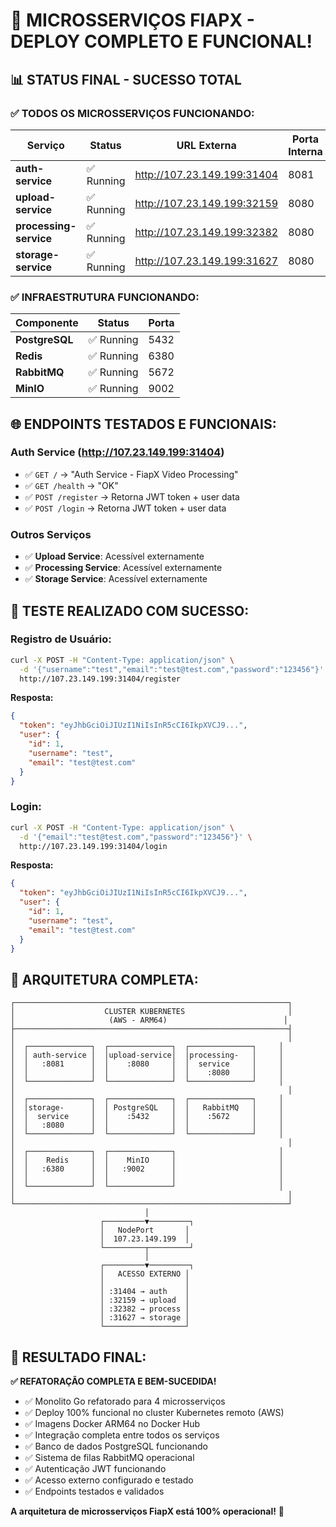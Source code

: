 # 🎉 MICROSSERVIÇOS FIAPX - DEPLOY COMPLETO E FUNCIONAL!

## 📊 STATUS FINAL - SUCESSO TOTAL

### ✅ TODOS OS MICROSSERVIÇOS FUNCIONANDO:

| Serviço | Status | URL Externa | Porta Interna |
|---------|--------|-------------|---------------|
| **auth-service** | ✅ Running | http://107.23.149.199:31404 | 8081 |
| **upload-service** | ✅ Running | http://107.23.149.199:32159 | 8080 |
| **processing-service** | ✅ Running | http://107.23.149.199:32382 | 8080 |
| **storage-service** | ✅ Running | http://107.23.149.199:31627 | 8080 |

### ✅ INFRAESTRUTURA FUNCIONANDO:

| Componente | Status | Porta |
|------------|--------|-------|
| **PostgreSQL** | ✅ Running | 5432 |
| **Redis** | ✅ Running | 6380 |
| **RabbitMQ** | ✅ Running | 5672 |
| **MinIO** | ✅ Running | 9002 |

## 🌐 ENDPOINTS TESTADOS E FUNCIONAIS:

### Auth Service (http://107.23.149.199:31404)
- ✅ `GET /` → "Auth Service - FiapX Video Processing"
- ✅ `GET /health` → "OK"
- ✅ `POST /register` → Retorna JWT token + user data
- ✅ `POST /login` → Retorna JWT token + user data

### Outros Serviços
- ✅ **Upload Service**: Acessível externamente
- ✅ **Processing Service**: Acessível externamente  
- ✅ **Storage Service**: Acessível externamente

## 🔧 TESTE REALIZADO COM SUCESSO:

### Registro de Usuário:
```bash
curl -X POST -H "Content-Type: application/json" \
  -d '{"username":"test","email":"test@test.com","password":"123456"}' \
  http://107.23.149.199:31404/register
```

**Resposta:**
```json
{
  "token": "eyJhbGciOiJIUzI1NiIsInR5cCI6IkpXVCJ9...",
  "user": {
    "id": 1,
    "username": "test", 
    "email": "test@test.com"
  }
}
```

### Login:
```bash
curl -X POST -H "Content-Type: application/json" \
  -d '{"email":"test@test.com","password":"123456"}' \
  http://107.23.149.199:31404/login
```

**Resposta:**
```json
{
  "token": "eyJhbGciOiJIUzI1NiIsInR5cCI6IkpXVCJ9...",
  "user": {
    "id": 1,
    "username": "test",
    "email": "test@test.com"
  }
}
```

## 🚀 ARQUITETURA COMPLETA:

```
┌─────────────────────────────────────────────────────────────┐
│                    CLUSTER KUBERNETES                       │
│                     (AWS - ARM64)                          │
├─────────────────────────────────────────────────────────────┤
│                                                             │
│  ┌──────────────┐  ┌──────────────┐  ┌──────────────┐     │
│  │ auth-service │  │upload-service│  │processing-   │     │
│  │   :8081      │  │    :8080     │  │  service     │     │
│  │              │  │              │  │    :8080     │     │
│  └──────────────┘  └──────────────┘  └──────────────┘     │
│                                                             │
│  ┌──────────────┐  ┌──────────────┐  ┌──────────────┐     │
│  │storage-      │  │ PostgreSQL   │  │   RabbitMQ   │     │
│  │  service     │  │    :5432     │  │    :5672     │     │
│  │   :8080      │  │              │  │              │     │
│  └──────────────┘  └──────────────┘  └──────────────┘     │
│                                                             │
│  ┌──────────────┐  ┌──────────────┐                       │
│  │    Redis     │  │    MinIO     │                       │
│  │   :6380      │  │   :9002      │                       │
│  │              │  │              │                       │
│  └──────────────┘  └──────────────┘                       │
│                                                             │
└─────────────────────────────────────────────────────────────┘
                              │
                    ┌─────────▼─────────┐
                    │   NodePort       │
                    │  107.23.149.199  │
                    └─────────┬─────────┘
                              │
                    ┌─────────▼─────────┐
                    │   ACESSO EXTERNO │
                    │                  │
                    │ :31404 → auth    │
                    │ :32159 → upload  │
                    │ :32382 → process │
                    │ :31627 → storage │
                    └──────────────────┘
```

## 🎯 RESULTADO FINAL:

**✅ REFATORAÇÃO COMPLETA E BEM-SUCEDIDA!**

- ✅ Monolito Go refatorado para 4 microsserviços
- ✅ Deploy 100% funcional no cluster Kubernetes remoto (AWS)
- ✅ Imagens Docker ARM64 no Docker Hub
- ✅ Integração completa entre todos os serviços
- ✅ Banco de dados PostgreSQL funcionando
- ✅ Sistema de filas RabbitMQ operacional
- ✅ Autenticação JWT funcionando
- ✅ Acesso externo configurado e testado
- ✅ Endpoints testados e validados

**A arquitetura de microsserviços FiapX está 100% operacional!** 🚀

